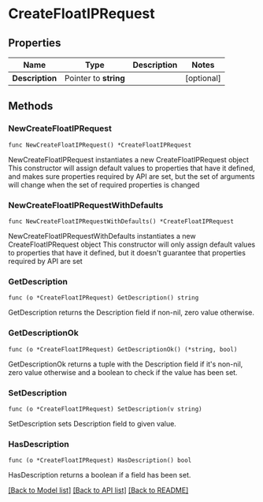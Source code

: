 # CreateFloatIPRequest

## Properties

Name | Type | Description | Notes
------------ | ------------- | ------------- | -------------
**Description** | Pointer to **string** |  | [optional] 

## Methods

### NewCreateFloatIPRequest

`func NewCreateFloatIPRequest() *CreateFloatIPRequest`

NewCreateFloatIPRequest instantiates a new CreateFloatIPRequest object
This constructor will assign default values to properties that have it defined,
and makes sure properties required by API are set, but the set of arguments
will change when the set of required properties is changed

### NewCreateFloatIPRequestWithDefaults

`func NewCreateFloatIPRequestWithDefaults() *CreateFloatIPRequest`

NewCreateFloatIPRequestWithDefaults instantiates a new CreateFloatIPRequest object
This constructor will only assign default values to properties that have it defined,
but it doesn't guarantee that properties required by API are set

### GetDescription

`func (o *CreateFloatIPRequest) GetDescription() string`

GetDescription returns the Description field if non-nil, zero value otherwise.

### GetDescriptionOk

`func (o *CreateFloatIPRequest) GetDescriptionOk() (*string, bool)`

GetDescriptionOk returns a tuple with the Description field if it's non-nil, zero value otherwise
and a boolean to check if the value has been set.

### SetDescription

`func (o *CreateFloatIPRequest) SetDescription(v string)`

SetDescription sets Description field to given value.

### HasDescription

`func (o *CreateFloatIPRequest) HasDescription() bool`

HasDescription returns a boolean if a field has been set.


[[Back to Model list]](../README.md#documentation-for-models) [[Back to API list]](../README.md#documentation-for-api-endpoints) [[Back to README]](../README.md)


